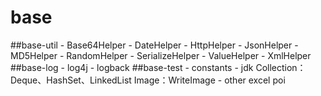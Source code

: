 # base
##base-util
    - Base64Helper
    - DateHelper
    - HttpHelper
    - JsonHelper
    - MD5Helper
    - RandomHelper
    - SerializeHelper
    - ValueHelper
    - XmlHelper
##base-log
    - log4j
    - logback
##base-test
    - constants
    - jdk
        Collection：Deque、HashSet、LinkedList
        Image：WriteImage
    - other
        excel poi
